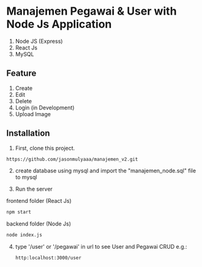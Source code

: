 # Manajemen Pegawai & User with Node Js Application

1. Node JS (Express)
2. React Js
3. MySQL

## Feature

1. Create
2. Edit
3. Delete
4. Login (in Development)
5. Upload Image

## Installation

1. First, clone this project.

```bash
https://github.com/jasonmulyaaa/manajemen_v2.git
```

2. create database using mysql and import the "manajemen_node.sql" file to mysql

3. Run the server

frontend folder (React Js)
```bash
npm start
```
backend folder (Node Js)
```bash
node index.js
```

4. type '/user' or '/pegawai' in url to see User and Pegawai CRUD
   e.g.:
   ```bash
   http:localhost:3000/user
   ```

